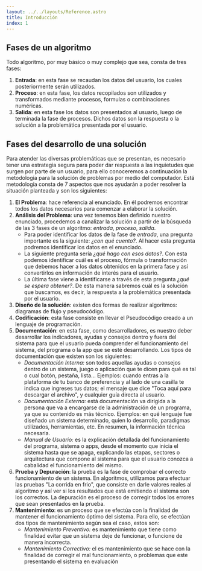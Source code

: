 ```yaml
---
layout: ../../layouts/Reference.astro
title: Introducción
index: 1
---
```


## Fases de un algoritmo

Todo algoritmo, por muy básico o muy complejo que sea, consta de tres fases:

1. **Entrada**: en esta fase se recaudan los datos del usuario, los cuales posteriormente serán utilizados.
2. **Proceso**: en esta fase, los datos recopilados son utilizados y transformados mediante procesos, formulas o combinaciones numéricas.
3. **Salida**: en esta fase los datos son presentados al usuario, luego de terminada la fase de procesos. Dichos datos son la respuesta o la solución a la problemática presentada por el usuario.

## Fases del desarrollo de una solución

Para atender las diversas problemáticas que se presentan, es necesario tener una estrategia segura para poder dar respuesta a las inquietudes que surgen por parte de un usuario, para ello conoceremos a continuación la metodología para la solución de problemas por medio del computador. Está metodología consta de 7 aspectos que nos ayudarán a poder resolver la situación planteada y son los siguientes:

1. **El Problema**: hace referencia al enunciado. En él podremos encontrar todos los datos necesarios para comenzar a elaborar la solución.
2. **Análisis del Problema**: una vez tenemos bien definido nuestro enunciado, procedemos a canalizar la solución a partir de la búsqueda de las 3 fases de un algoritmo: _entrada_, _proceso_, _salida_.
   - Para poder identificar los datos de la fase de _entrada_, una pregunta importante es la siguiente: _¿con qué cuento?_. Al hacer esta pregunta podremos identificar los datos en el enunciado.
   - La siguiente pregunta sería _¿qué hago con esos datos?_. Con esta podemos identificar cuál es el proceso, fórmula o transformación que debemos hacer a los datos obtenidos en la primera fase y así convertirlos en información de interés para el usuario.
   - La última fase viene a identificarse a través de esta pregunta _¿qué se espera obtener?_. De esta manera sabremos cuál es la solución que buscamos, es decir, la respuesta a la problemática presentada por el usuario.
3. **Diseño de la solución**: existen dos formas de realizar algoritmos: diagramas de flujo y pseudocódigo.
4. **Codificación**: esta fase consiste en llevar el Pseudocódigo creado a un lenguaje de programación.
5. **Documentación**: en esta fase, como desarrolladores, es nuestro deber desarrollar los indicadores, ayudas y consejos dentro y fuera del sistema para que el usuario pueda comprender el funcionamiento del sistema, del programa o la app que se esté desarrollando. Los tipos de documentación que existen son los siguientes:
   - _Documentación Interna:_ son todos aquellas ayudas o consejos dentro de un sistema, juego o aplicación que te dicen para qué es tal o cual botón, pestaña, lista... Ejemplos: cuando entras a la plataforma de tu banco de preferencia y al lado de una casilla te indica que ingreses tus datos; el mensaje que dice "Toca aquí para descargar el archivo", y cualquier guía directa al usuario.
   - _Documentación Externa:_ está documentación va dirigida a la persona que va a encargarse de la administración de un programa, ya que su contenido es más técnico. Ejemplos: en qué lenguaje fue diseñado un sistema determinado, quien lo desarrollo, paradigmas utilizados, herramientas, etc. En resumen, la información técnica necesaria.
   - _Manual de Usuario:_ es la explicación detallada del funcionamiento del programa, sistema o apps, desde el momento que inicia el sistema hasta que se apaga, explicando las etapas, sectores o arquitectura que compone al sistema para que el usuario conozca a cabalidad el funcionamiento del mismo.
6. **Prueba y Depuración**: la prueba es la fase de comprobar el correcto funcionamiento de un sistema. En algoritmos, utilizamos para efectuar las pruebas "La corrida en frio", que consiste en darle valores reales al algoritmo y así ver si los resultados que está emitiendo el sistema son los correctos. La depuración es el proceso de corregir todos los errores que sean presentados en la prueba.
7. **Mantenimiento**: es un proceso que se efectúa con la finalidad de mantener el funcionamiento óptimo del sistema. Para ello, se efectúan dos tipos de mantenimiento según sea el caso, estos son:
   - _Mantenimiento Preventivo:_ es mantenimiento que tiene como finalidad evitar que un sistema deje de funcionar, o funcione de manera incorrecta.
   - _Mantenimiento Correctivo:_ el es mantenimiento que se hace con la finalidad de corregir el mal funcionamiento, o problemas que este presentando el sistema en evaluación
